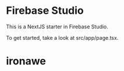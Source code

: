 # Firebase Studio

This is a NextJS starter in Firebase Studio.

To get started, take a look at src/app/page.tsx.
# ironawe
